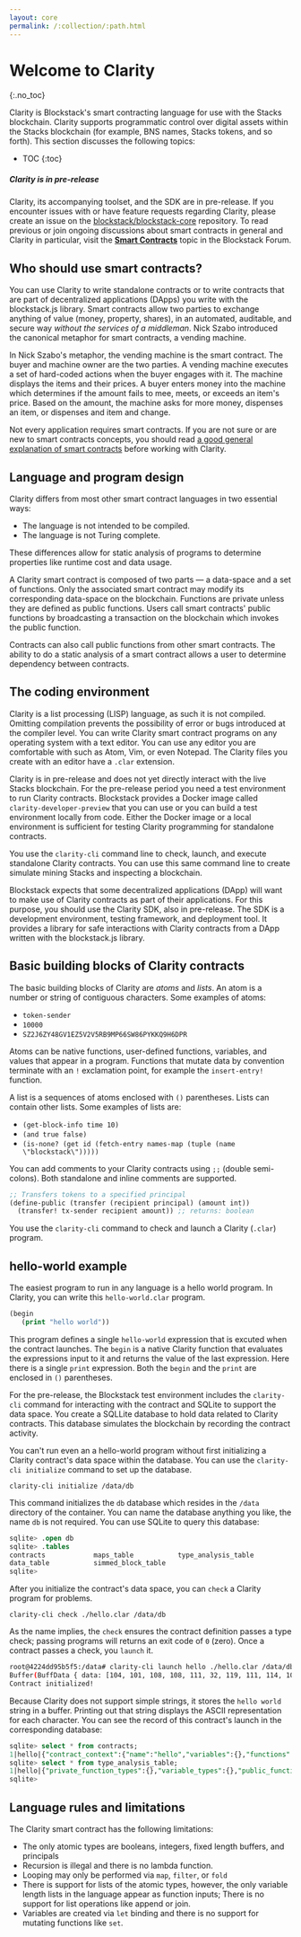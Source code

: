 ```yaml
---
layout: core
permalink: /:collection/:path.html
---
```

# Welcome to Clarity
{:.no_toc}

Clarity is Blockstack's smart contracting language for use with the Stacks blockchain. Clarity supports programmatic control over digital assets within the Stacks blockchain (for example, BNS names, Stacks tokens, and so forth). This section discusses the following topics:

* TOC
{:toc}

<div class="uk-card uk-card-default uk-card-body">
<h5>Clarity is in pre-release</h5>
<p>Clarity, its accompanying toolset, and the SDK are in pre-release.  If you encounter issues with or have feature requests regarding Clarity, please create an issue on the <a href='https://github.com/blockstack/blockstack-core/issues' target='_blank'>blockstack/blockstack-core</a> repository. To read previous or join ongoing discussions about smart contracts in general and Clarity in particular, visit the <strong><a href='https://forum.blockstack.org/c/clarity' target='_blank'>Smart Contracts</a></strong> topic in the Blockstack Forum.
</p>
</div>

## Who should use smart contracts?

You can use Clarity to write standalone contracts or to write contracts that are part of decentralized applications (DApps) you write with the blockstack.js library. Smart contracts allow two parties to exchange anything of value (money, property, shares), in an automated, auditable, and secure way _without the services of a middleman_. Nick Szabo introduced the canonical metaphor for smart contracts, a vending machine. 

In Nick Szabo's metaphor, the vending machine is the smart contract. The buyer and machine owner are the two parties. A vending machine executes a set of hard-coded actions when the buyer engages with it. The machine displays the items and their prices. A buyer enters money into the machine which determines if the amount fails to mee, meets, or exceeds an item's price. Based on the amount, the machine asks for more money, dispenses an item, or dispenses and item and change. 

Not every application requires smart contracts. If you are not sure or are new to smart contracts concepts, you should read <a href="https://blockgeeks.com/guides/smart-contracts/" target="_blank">a good general explanation of smart contracts</a> before working with Clarity. 

## Language and program design

Clarity differs from most other smart contract languages in two essential ways:

* The language is not intended to be compiled.
* The language is not Turing complete. 
  
These differences allow for static analysis of programs to determine properties like runtime cost and data usage. 

A Clarity smart contract is composed of two parts &mdash; a data-space and a set of functions.  Only the associated smart contract may modify its corresponding data-space on the blockchain. Functions are private unless they are defined as public functions. Users call smart contracts' public functions by broadcasting a transaction on the blockchain which invokes the public function.

Contracts can also call public functions from other smart contracts. The ability to do a static analysis of a smart contract allows a user to determine dependency between contracts.

## The coding environment

Clarity is a list processing (LISP) language, as such it is not compiled. Omitting compilation prevents the possibility of error or bugs introduced at the compiler level. You can write Clarity smart contract programs on any operating system with a text editor. You can use any editor you are comfortable with such as Atom, Vim, or even Notepad. The Clarity files you create with an editor have a `.clar` extension.

Clarity is in pre-release and does not yet directly interact with the live Stacks blockchain. For the pre-release period you need a test environment to run Clarity contracts. Blockstack provides a Docker image called `clarity-developer-preview` that you can use or you can build a test environment locally from code. Either the Docker image or a local environment is sufficient for testing Clarity programming for standalone contracts.

You use the `clarity-cli` command line to check, launch, and execute standalone Clarity contracts. You can use this same command line to create simulate mining Stacks and inspecting a blockchain. 

Blockstack expects that some decentralized applications (DApp) will want to make use of Clarity contracts as part of their applications. For this purpose, you should use the Clarity SDK, also in pre-release. The SDK is a development environment, testing framework, and deployment tool. It provides a library for safe interactions with Clarity contracts from a DApp written with the blockstack.js library. 

## Basic building blocks of Clarity contracts

The basic building blocks of Clarity are _atoms_ and _lists_. An atom is a number or string of contiguous characters. Some examples of atoms:

* `token-sender`
* `10000`
* `SZ2J6ZY48GV1EZ5V2V5RB9MP66SW86PYKKQ9H6DPR`

Atoms can be native functions, user-defined functions, variables, and values that appear in a program. Functions that mutate data by convention terminate with an `!` exclamation point, for example the `insert-entry!` function.

A list is a sequences of atoms enclosed with `()` parentheses. Lists can contain other lists. Some examples of lists are:

* `(get-block-info time 10)`
* `(and true false)`
* `(is-none? (get id (fetch-entry names-map (tuple (name \"blockstack\")))))`

You can add comments to your Clarity contracts using  `;;` (double semi-colons). Both standalone and inline comments are supported.

```cl
;; Transfers tokens to a specified principal
(define-public (transfer (recipient principal) (amount int))
  (transfer! tx-sender recipient amount)) ;; returns: boolean
```

You use the `clarity-cli` command to check and launch a Clarity (`.clar`) program.

## hello-world example

The easiest program to run in any language is a hello world program. In Clarity, you can write this `hello-world.clar` program.

```cl
(begin 
   (print "hello world"))
```

This program defines a single `hello-world` expression that is excuted when the contract launches. The `begin` is a native Clarity function that evaluates the expressions input to it and returns the value of the last expression.  Here there is a single `print` expression. Both the `begin` and the `print` are enclosed in `()` parentheses.

For the pre-release, the Blockstack test environment includes the `clarity-cli` command for interacting with the contract and SQLite to support the data space. You create a SQLLite database to hold data related to Clarity contracts. This database simulates the blockchain by recording the contract activity. 

You can't run even an a hello-world program without first initializing a Clarity contract's data space within the database. You can use the `clarity-cli initialize` command to set up the database.

```clarity-cli initialize /data/db```

This command initializes the `db` database which resides in the `/data` directory of the container. You can name the database anything you like, the name `db` is not required. You can use SQLite to query this database:

```sql
sqlite> .open db
sqlite> .tables
contracts            maps_table           type_analysis_table
data_table           simmed_block_table 
sqlite> 
```

After you initialize the contract's data space, you can `check` a Clarity program for problems.

```clarity-cli check ./hello.clar /data/db```

As the name implies, the `check` ensures the contract definition passes a type check; passing programs will returns an exit code of `0` (zero). Once a contract passes a check, you `launch` it.

```bash
root@4224dd95b5f5:/data# clarity-cli launch hello ./hello.clar /data/db
Buffer(BuffData { data: [104, 101, 108, 108, 111, 32, 119, 111, 114, 108, 100] })
Contract initialized!
```

Because Clarity does not support simple strings, it stores the `hello world` string in a buffer. Printing out that string displays the ASCII representation for each character. You can see the record of this contract's launch in the corresponding database:

```sql
sqlite> select * from contracts;
1|hello|{"contract_context":{"name":"hello","variables":{},"functions":{}}}
sqlite> select * from type_analysis_table;
1|hello|{"private_function_types":{},"variable_types":{},"public_function_types":{},"read_only_function_types":{},"map_types":{}}
sqlite> 
```

## Language rules and limitations

The Clarity smart contract has the following limitations:

* The only atomic types are booleans, integers, fixed length buffers, and principals
* Recursion is illegal and there is no lambda function.
* Looping may only be performed via `map`, `filter`, or `fold`
* There is support for lists of the atomic types, however, the only variable length lists in the language appear as function inputs; There is no support for list operations like append or join.
* Variables are created via `let` binding and there is no support for mutating functions like `set`.
